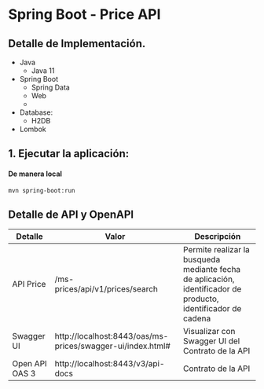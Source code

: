 # Spring Boot - Price API
## Detalle de Implementación. 
* Java
  * Java 11
* Spring Boot
  * Spring Data
  * Web
  * 
* Database:
  * H2DB
* Lombok

## 1. Ejecutar la aplicación:
#### De manera local
`mvn spring-boot:run`


## Detalle de API y OpenAPI

| Detalle        | Valor | Descripción                                                                                                  |
|----------------|-------|--------------------------------------------------------------------------------------------------------------|
| API Price      |   /ms-prices/api/v1/prices/search  | Permite realizar la busqueda mediante fecha de aplicación, identificador de producto, identificador de cadena |
| Swagger UI     |   http://localhost:8443/oas/ms-prices/swagger-ui/index.html#  | Visualizar con Swagger UI del Contrato de la API                                                             |
| Open API OAS 3 |    http://localhost:8443/v3/api-docs   | Contrato de la API                                                                                           |



 